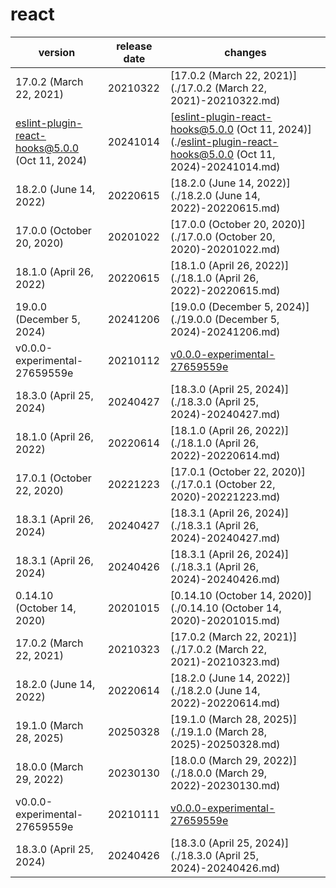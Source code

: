 # react	


|version|release date|changes|
|---|---|---|
|17.0.2 (March 22, 2021)|20210322|[17.0.2 (March 22, 2021)](./17.0.2 (March 22, 2021)-20210322.md)|
|eslint-plugin-react-hooks@5.0.0 (Oct 11, 2024)|20241014|[eslint-plugin-react-hooks@5.0.0 (Oct 11, 2024)](./eslint-plugin-react-hooks@5.0.0 (Oct 11, 2024)-20241014.md)|
|18.2.0 (June 14, 2022)|20220615|[18.2.0 (June 14, 2022)](./18.2.0 (June 14, 2022)-20220615.md)|
|17.0.0 (October 20, 2020)|20201022|[17.0.0 (October 20, 2020)](./17.0.0 (October 20, 2020)-20201022.md)|
|18.1.0 (April 26, 2022)|20220615|[18.1.0 (April 26, 2022)](./18.1.0 (April 26, 2022)-20220615.md)|
|19.0.0 (December 5, 2024)|20241206|[19.0.0 (December 5, 2024)](./19.0.0 (December 5, 2024)-20241206.md)|
|v0.0.0-experimental-27659559e|20210112|[v0.0.0-experimental-27659559e](./v0.0.0-experimental-27659559e-20210112.md)|
|18.3.0 (April 25, 2024)|20240427|[18.3.0 (April 25, 2024)](./18.3.0 (April 25, 2024)-20240427.md)|
|18.1.0 (April 26, 2022)|20220614|[18.1.0 (April 26, 2022)](./18.1.0 (April 26, 2022)-20220614.md)|
|17.0.1 (October 22, 2020)|20221223|[17.0.1 (October 22, 2020)](./17.0.1 (October 22, 2020)-20221223.md)|
|18.3.1 (April 26, 2024)|20240427|[18.3.1 (April 26, 2024)](./18.3.1 (April 26, 2024)-20240427.md)|
|18.3.1 (April 26, 2024)|20240426|[18.3.1 (April 26, 2024)](./18.3.1 (April 26, 2024)-20240426.md)|
|0.14.10 (October 14, 2020)|20201015|[0.14.10 (October 14, 2020)](./0.14.10 (October 14, 2020)-20201015.md)|
|17.0.2 (March 22, 2021)|20210323|[17.0.2 (March 22, 2021)](./17.0.2 (March 22, 2021)-20210323.md)|
|18.2.0 (June 14, 2022)|20220614|[18.2.0 (June 14, 2022)](./18.2.0 (June 14, 2022)-20220614.md)|
|19.1.0 (March 28, 2025)|20250328|[19.1.0 (March 28, 2025)](./19.1.0 (March 28, 2025)-20250328.md)|
|18.0.0 (March 29, 2022)|20230130|[18.0.0 (March 29, 2022)](./18.0.0 (March 29, 2022)-20230130.md)|
|v0.0.0-experimental-27659559e|20210111|[v0.0.0-experimental-27659559e](./v0.0.0-experimental-27659559e-20210111.md)|
|18.3.0 (April 25, 2024)|20240426|[18.3.0 (April 25, 2024)](./18.3.0 (April 25, 2024)-20240426.md)|
